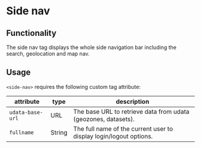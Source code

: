 # Side nav

## Functionality

The side nav tag displays the whole side navigation bar including the search, geolocation and map nav.

## Usage

`<side-nav>` requires the following custom tag attribute:

| attribute | type | description
| --------- | ---- | -----------
| `udata-base-url` | URL | The base URL to retrieve data from udata (geozones, datasets).
| `fullname` | String | The full name of the current user to display login/logout options.
